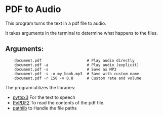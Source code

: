 # PDF to Audio

This program turns the text in a pdf file to audio.

It takes arguments in the terminal to determine what happens to the files.

## Arguments:
``` shell
    document.pdf                    # Play audio directly
    document.pdf -a                 # Play audio (explicit)
    document.pdf -s                 # Save as MP3
    document.pdf -s -o my_book.mp3  # Save with custom name
    document.pdf -r 150 -v 0.8      # Custom rate and volume
```

The program utilizes the libraries:
- [pyttsx3](https://pypi.org/project/pyttsx3/) For the text to speech
- [PyPDF2](https://pypi.org/project/PyPDF2/) To read the contents of the pdf file.
- [pathlib](https://docs.python.org/3/library/pathlib.html) to Handle the file paths 